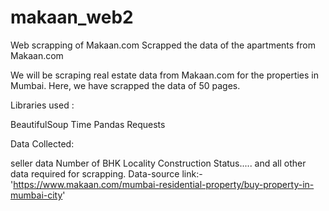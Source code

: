 # makaan_web2
Web scrapping of Makaan.com
Scrapped the data of the apartments from Makaan.com

We will be scraping real estate data from Makaan.com for the properties in Mumbai. Here, we have scrapped the data of 50 pages.

Libraries used :

BeautifulSoup
Time
Pandas
Requests 

Data Collected:

seller data
Number of BHK
Locality
Construction Status..... and all other data required for scrapping.
Data-source link:- 'https://www.makaan.com/mumbai-residential-property/buy-property-in-mumbai-city'
